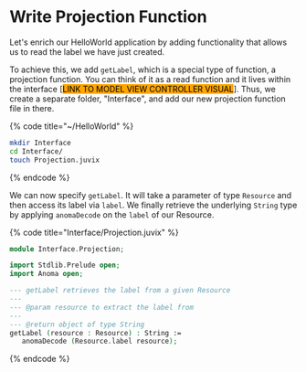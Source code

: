 # Write Projection Function

Let's enrich our HelloWorld application by adding functionality that allows us to read the label we have just created.

To achieve this, we add `getLabel`, which is a special type of function, a projection function. You can think of it as a read function and it lives within the interface \[<mark style="background-color:orange;">LINK TO MODEL VIEW CONTROLLER VISUAL</mark>]. Thus, we create a separate folder, "Interface", and add our new projection function file in there.

{% code title="~/HelloWorld" %}
```bash
mkdir Interface
cd Interface/
touch Projection.juvix
```
{% endcode %}

We can now specify `getLabel`. It will take a parameter of type `Resource` and then access its label via `label`. We finally retrieve the underlying `String` type by applying `anomaDecode` on the `label` of our Resource.

{% code title="Interface/Projection.juvix" %}
```agda
module Interface.Projection;

import Stdlib.Prelude open;
import Anoma open;

--- getLabel retrieves the label from a given Resource
---
--- @param resource to extract the label from
---
--- @return object of type String
getLabel (resource : Resource) : String :=
   anomaDecode (Resource.label resource);
```
{% endcode %}
